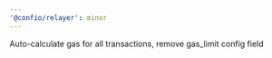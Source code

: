 ```yaml
---
'@confio/relayer': minor
---
```


Auto-calculate gas for all transactions, remove gas_limit config field
